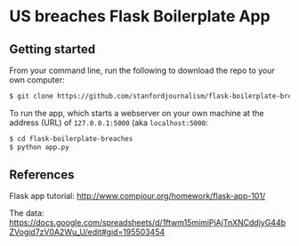 # US breaches Flask Boilerplate App

## Getting started

From your command line, run the following to download the repo to your own computer:

```sh
$ git clone https://github.com/stanfordjournalism/flask-boilerplate-breaches.git
```

To run the app, which starts a webserver on your own machine at the address (URL) of `127.0.0.1:5000` (aka `localhost:5000`:

```sh
$ cd flask-boilerplate-breaches
$ python app.py
```


## References

Flask app tutorial: http://www.compjour.org/homework/flask-app-101/

The data: https://docs.google.com/spreadsheets/d/1ftwm15mimiPjAjTnXNCddjyG44bZVogid7zV0A2Wu_U/edit#gid=195503454

